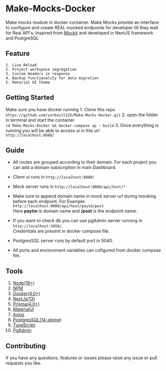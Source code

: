 # Make-Mocks-Docker

Make mocks module in docker container. Make Mocks provide an interface to configure and create REAL mocked endpoints for developer till they wait for Real API's.
Inspired from [Mockit](https://github.com/boyney123/mockit)  and developed in NextJS framework and PostgreSQL

## Feature

    1. Live Reload 
    2. Project workspace segregation 
    3. Custom Headers in response
    4. Backup functionality for data migration
    5. Material UI theme

## Getting Started

Make sure you have docker running
    1. Clone this repo
     `https://github.com/sarbajit125/Make-Mocks-Docker.git`
    2. open the folder in terminal and start the container  
     `cd Make-Mocks-Docker && docker-compose up --build`
    3. Once everything is running you will be able to access ui in this url  
     `http://localhost:8080/`

## Guide

- All routes are grouped according to their domain. For each project you can add a domain subscription in main Dashboard.

- Client ui runs in `http://localhost:8080/`
- Mock server runs in `http://localhost:8080/api/host/*`
- Make sure to append domain name in mock server url  during mocking before each endpoint. For Example: `http://localhost:8080/api/host/paytm/post`  
 Here **paytm** is domain name and **/post** is the endpoint name.
- If you want to check db you can use pgAdmin server running in `http://localhost:5050/`.  
 Credentials are present in docker compose file.
- PostgresSQL server runs by default port in 5040.
- All ports and environment variables can cofigured from docker compose file.

## Tools

1. [Node(18+)](https://nodejs.org/en/blog/release/v18.14.0)
2. [NPM](https://www.npmjs.com/package/npm)
3. [Docker(4.0+)](https://docs.docker.com/)
4. [NextJs(13)](https://nextjs.org/docs)
5. [Prisma(4.0+)](https://www.prisma.io/docs)
6. [MaterialUI](https://mui.com/material-ui/)
7. [Axios](https://axios-http.com/docs/intro)
8. [PostgresSQL(14-alpine)](https://www.postgresql.org/docs/)
9. [TypeScript](https://www.typescriptlang.org/docs/handbook/intro.html)
10. [PgAdmin](https://www.pgadmin.org/)

## Contributing

If you have any questions, features or issues please raise any issue or pull requests you like.
